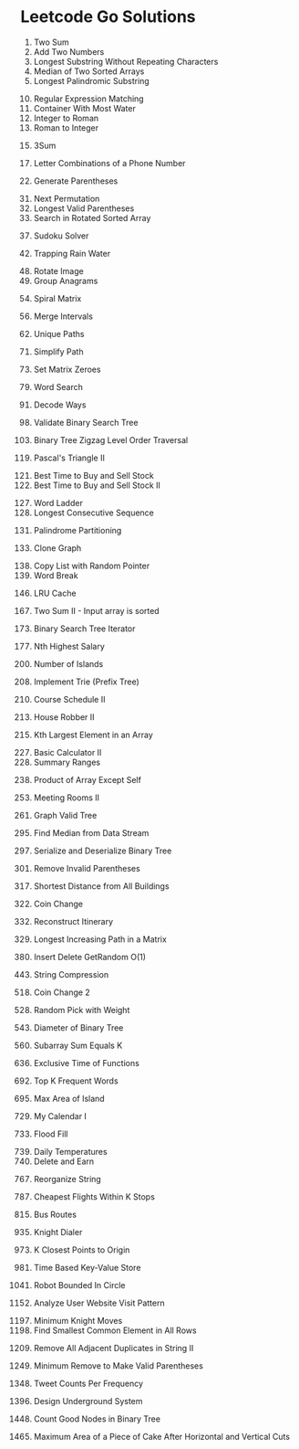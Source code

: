# Leetcode Go Solutions
1. Two Sum
2. Add Two Numbers
3. Longest Substring Without Repeating Characters
4. Median of Two Sorted Arrays
5. Longest Palindromic Substring
<!-- end of the list -->
10. Regular Expression Matching
11. Container With Most Water
12. Integer to Roman
13. Roman to Integer
<!-- end of the list -->
15. 3Sum
<!-- end of the list -->
17. Letter Combinations of a Phone Number
<!-- end of the list -->
22. Generate Parentheses
<!-- end of the list -->
31. Next Permutation
32. Longest Valid Parentheses
33. Search in Rotated Sorted Array
<!-- end of the list -->
37. Sudoku Solver
<!-- end of the list -->
42. Trapping Rain Water
<!-- end of the list -->
48. Rotate Image
49. Group Anagrams
<!-- end of the list -->
54. Spiral Matrix
<!-- end of the list -->
56. Merge Intervals
<!-- end of the list -->
62. Unique Paths
<!-- end of the list -->
71. Simplify Path
<!-- end of the list -->
73. Set Matrix Zeroes
<!-- end of the list -->
79. Word Search
<!-- end of the list -->
91. Decode Ways
<!-- end of the list -->
98. Validate Binary Search Tree
<!-- end of the list -->
103. Binary Tree Zigzag Level Order Traversal
<!-- end of the list -->
119. Pascal's Triangle II
<!-- end of the list -->
121. Best Time to Buy and Sell Stock
122. Best Time to Buy and Sell Stock II
<!-- end of the list -->
127. Word Ladder
128. Longest Consecutive Sequence
<!-- end of the list -->
131. Palindrome Partitioning
<!-- end of the list -->
133. Clone Graph
<!-- end of the list -->
138. Copy List with Random Pointer
139. Word Break
<!-- end of the list -->
146. LRU Cache
<!-- end of the list -->
167. Two Sum II - Input array is sorted
<!-- end of the list -->
173. Binary Search Tree Iterator
<!-- end of the list -->
177. Nth Highest Salary
<!-- end of the list -->
200. Number of Islands
<!-- end of the list -->
208. Implement Trie (Prefix Tree)
<!-- end of the list -->
210. Course Schedule II
<!-- end of the list -->
213. House Robber II
<!-- end of the list -->
215. Kth Largest Element in an Array
<!-- end of the list -->
227. Basic Calculator II
228. Summary Ranges
<!-- end of the list -->
238. Product of Array Except Self
<!-- end of the list -->
253. Meeting Rooms II
<!-- end of the list -->
261. Graph Valid Tree
<!-- end of the list -->
295. Find Median from Data Stream
<!-- end of the list -->
297. Serialize and Deserialize Binary Tree
<!-- end of the list -->
301. Remove Invalid Parentheses
<!-- end of the list -->
317. Shortest Distance from All Buildings
<!-- end of the list -->
322. Coin Change
<!-- end of the list -->
332. Reconstruct Itinerary
<!-- end of the list -->
329. Longest Increasing Path in a Matrix
<!-- end of the list -->
380. Insert Delete GetRandom O(1)
<!-- end of the list -->
443. String Compression
<!-- end of the list -->
518. Coin Change 2
<!-- end of the list -->
528. Random Pick with Weight
<!-- end of the list -->
543. Diameter of Binary Tree
<!-- end of the list -->
560. Subarray Sum Equals K
<!-- end of the list -->
636. Exclusive Time of Functions
<!-- end of the list -->
692. Top K Frequent Words
<!-- end of the list -->
695. Max Area of Island
<!-- end of the list -->
729. My Calendar I
<!-- end of the list -->
733. Flood Fill
<!-- end of the list -->
739. Daily Temperatures
740. Delete and Earn
<!-- end of the list -->
767. Reorganize String
<!-- end of the list -->
787. Cheapest Flights Within K Stops
<!-- end of the list -->
815. Bus Routes
<!-- end of the list -->
935. Knight Dialer
<!-- end of the list -->
973. K Closest Points to Origin
<!-- end of the list -->
981. Time Based Key-Value Store
<!-- end of the list -->
1041. Robot Bounded In Circle
<!-- end of the list -->
1152. Analyze User Website Visit Pattern
<!-- end of the list -->
1197. Minimum Knight Moves
1198. Find Smallest Common Element in All Rows
<!-- end of the list -->
1209. Remove All Adjacent Duplicates in String II
<!-- end of the list -->
1249. Minimum Remove to Make Valid Parentheses
<!-- end of the list -->
1348. Tweet Counts Per Frequency
<!-- end of the list -->
1396. Design Underground System
<!-- end of the list -->
1448. Count Good Nodes in Binary Tree
<!-- end of the list -->
1465. Maximum Area of a Piece of Cake After Horizontal and Vertical Cuts